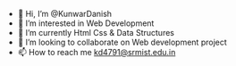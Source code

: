 - 👋 Hi, I’m @KunwarDanish
- 👀 I’m interested in Web Development
- 🌱 I’m currently Html Css & Data Structures
- 💞️ I’m looking to collaborate on Web development project
- 📫 How to reach me kd4791@srmist.edu.in

<!---
KunwarDanish/KunwarDanish is a ✨ special ✨ repository because its `README.md` (this file) appears on your GitHub profile.
You can click the Preview link to take a look at your changes.
--->
